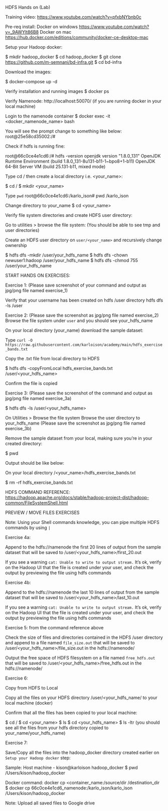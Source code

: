 HDFS Hands on (Lab)

Training video: https://www.youtube.com/watch?v=pfxbNYbnb0c

Pre-req install: 
Docker on windows https://www.youtube.com/watch?v=_9AWYlt86B8
Docker on mac https://hub.docker.com/editions/community/docker-ce-desktop-mac


Setup your Hadoop docker:

$ mkdir hadoop_docker
$ cd hadoop_docker
$ git clone https://github.com/m-semnani/bd-infra.git
$ cd bd-infra

Download the images:


$ docker-compose up -d

Verify installation and running images
$ docker ps



Verify Namenode: http://localhost:50070/ (if you are running docker in your local machine)


Login to the namenode container
$ docker exec -it <docker_namenode_name> bash

You will see the prompt change to something like below:
root@25e58cd35002:/#


Check if hdfs is running fine:

root@66c0ce4e1cd6:/# hdfs -version
openjdk version "1.8.0_131"
OpenJDK Runtime Environment (build 1.8.0_131-8u131-b11-1~bpo8+1-b11)
OpenJDK 64-Bit Server VM (build 25.131-b11, mixed mode)



Type cd / then create a local directory i.e. <your_name>:

$ cd /
$ mkdir <your_name>

Type `pwd`
root@66c0ce4e1cd6:/karlo_ison# pwd
/karlo_ison

Change directory to your_name
$ cd <your_name>

Verify file system directories and create HDFS user directory:

Go to utilities > browse the file system: (You should be able to see tmp and user directories)


Create an HDFS user directory on `user/<your_name>` and recursively change ownership

$ hdfs dfs -mkdir /user/your_hdfs_name
$ hdfs dfs -chown newuser1:hadoop /user/your_hdfs_name
$ hdfs dfs -chmod 755 /user/your_hdfs_name


START HANDS ON EXERCISES:


Exercise 1: (Please save screenshot of your command and output as jpg/png file named exercise_1)

Verify that your username has been created on hdfs /user directory
hdfs dfs -ls /user



Exercise 2: (Please save the screenshot as jpg/png file named exercise_2)
Browse the file system under `user` and you should see your_hdfs_name



On your local directory (your_name) download the sample dataset: 

Type `curl -O https://raw.githubusercontent.com/karloison/academy/main/hdfs_exercise_bands.txt` 


Copy the .txt file from local directory to HDFS 

$ hdfs dfs -copyFromLocal hdfs_exercise_bands.txt /user/<your_hdfs_name>


Confirm the file is copied

Exercise 3: (Please save the screenshot of the command and output as jpg/png file named exercise_3a)

$ hdfs dfs -ls /user/<your_hdfs_name>



On Utilities > Browse the file system
Browse the user directory to your_hdfs_name (Please save the screenshot as jpg/png file named exercise_3b)




Remove the sample dataset from your local, making sure you’re in your created directory:

$ pwd

Output should be like below:


On your local directory /<your_name>/hdfs_exercise_bands.txt

$ rm -rf hdfs_exercise_bands.txt



HDFS COMMAND REFERENCE: https://hadoop.apache.org/docs/stable/hadoop-project-dist/hadoop-common/FileSystemShell.html


PREVIEW / MOVE FILES EXERCISES

Note: Using your Shell commands knowledge, you can pipe multiple HDFS commands by using `|`

Exercise 4a: 

Append to the hdfs://namenode the first 20 lines of output from the sample dataset that will be saved to /user/<your_hdfs_name>/first_20.out

If you see a warning `cat: Unable to write to output stream.`
It’s ok, verify on the Hadoop UI that the file is created under your user, and check the output by previewing the file using hdfs commands

Exercise 4b:

Append to the hdfs://namenode the last 10 lines of output from the sample dataset that will be saved to /user/<your_hdfs_name>/last_10.out

If you see a warning `cat: Unable to write to output stream.`
It’s ok, verify on the Hadoop UI that the file is created under your user, and check the output by previewing the file using hdfs commands


Exercise 5: from the command reference above

Check the size of files and directories contained in the HDFS /user directory and append to a file named `file_size.out` that will be saved to /user/<your_hdfs_name>/file_size.out in the hdfs://namenode/

Output the free space of HDFS filesystem on a file named `free_hdfs.out` that will be saved to /user/<your_hdfs_name>/free_hdfs.out in the hdfs://namenode/

Exercise 6: 

Copy from HDFS to Local

Copy all the files on your HDFS directory /user/<your_hdfs_name/ to your local machine (docker)

Confirm that all the files has been copied to your local machine:

$ cd /
$ cd <your_name>
$ ls 
$ cd <your_hdfs_name>
$ ls -ltr (you should see all the files from your hdfs directory copied to your_name/your_hdfs_name)


Exercise 7:

Save/Copy all the files into the hadoop_docker directory created earlier on `Setup your Hadoop docker` step:

Sample: Host machine -
kison@karloison hadoop_docker $ pwd
/Users/kison/hadoop_docker

Docker command: docker cp <container_name:/source/dir /destination_dir
$ docker cp 66c0ce4e1cd6_namenode:/karlo_ison/karlo_ison /Users/kison/hadoop_docker 



Note: Upload all saved files to Google drive
